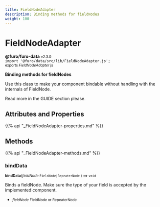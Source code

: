 ```yaml
---
title: FieldNodeAdapter
description: Binding methods for fieldNodes
weight: 100
---
```


# FieldNodeAdapter

**@furo/furo-data** <small>v2.3.0</small>
<br>`import '@furo/data/src/lib/FieldNodeAdapter.js';`<small>
<br>exports *FieldNodeAdapter* js</small>


**Binding methods for fieldNodes**

Use this class to make your component bindable without handling with the internals of FieldNode.

Read more in the GUIDE section please.

## Attributes and Properties
{{% api "_FieldNodeAdapter-properties.md" %}}

























## Methods
{{% api "_FieldNodeAdapter-methods.md" %}}





### **bindData**
<small>**bindData**(*fieldNode* `FieldNode|RepeaterNode` ) ⟹ `void`</small>

Binds a fieldNode. Make sure the type of your field is accepted by the implemented component.

- <small>*fieldNode* FieldNode or RepeaterNode</small>
<br><br>
















